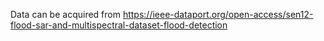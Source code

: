 Data can be acquired from https://ieee-dataport.org/open-access/sen12-flood-sar-and-multispectral-dataset-flood-detection
